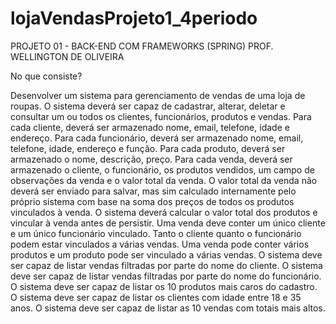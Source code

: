 # lojaVendasProjeto1_4periodo
PROJETO 01 - BACK-END COM FRAMEWORKS (SPRING) PROF. WELLINGTON DE OLIVEIRA

No que consiste?

Desenvolver um sistema para gerenciamento de vendas de uma loja de roupas.
O sistema deverá ser capaz de cadastrar, alterar, deletar e consultar um ou todos os clientes,
funcionários, produtos e vendas.
Para cada cliente, deverá ser armazenado nome, email, telefone, idade e endereço.
Para cada funcionário, deverá ser armazenado nome, email, telefone, idade, endereço e
função.
Para cada produto, deverá ser armazenado o nome, descrição, preço.
Para cada venda, deverá ser armazenado o cliente, o funcionário, os produtos vendidos, um
campo de observações da venda e o valor total da venda.
O valor total da venda não deverá ser enviado para salvar, mas sim calculado internamente
pelo próprio sistema com base na soma dos preços de todos os produtos vinculados à venda.
O sistema deverá calcular o valor total dos produtos e vincular à venda antes de persistir.
Uma venda deve conter um único cliente e um único funcionário vinculado. Tanto o cliente
quanto o funcionário podem estar vinculados a várias vendas.
Uma venda pode conter vários produtos e um produto pode ser vinculado a várias vendas.
O sistema deve ser capaz de listar vendas filtradas por parte do nome do cliente.
O sistema deve ser capaz de listar vendas filtradas por parte do nome do funcionário.
O sistema deve ser capaz de listar os 10 produtos mais caros do cadastro.
O sistema deve ser capaz de listar os clientes com idade entre 18 e 35 anos.
O sistema deve ser capaz de listar as 10 vendas com totais mais altos.

